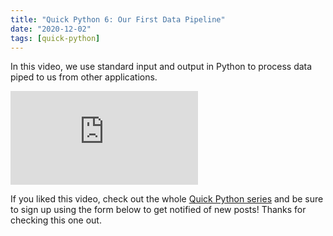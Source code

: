 ```yaml
---
title: "Quick Python 6: Our First Data Pipeline"
date: "2020-12-02"
tags: [quick-python]
---
```


In this video, we use standard input and output in Python to process data piped to us from other applications.

<!--truncate-->

<iframe className="youtube-video-player" src="https://www.youtube.com/embed/VCqwKazLLbY" title="YouTube video player" frameBorder="0" allow="accelerometer; autoplay; clipboard-write; encrypted-media; gyroscope; picture-in-picture" allowFullScreen></iframe>

If you liked this video, check out the whole [Quick Python series](/blog/tags/quick-python) and be sure to sign up using the form below to get notified of new posts! Thanks for checking this one out.